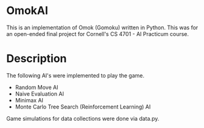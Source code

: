 # OmokAI

This is an implementation of Omok (Gomoku) written in Python.
This was for an open-ended final project for Cornell's CS 4701 - AI Practicum course.

# Description
The following AI's were implemented to play the game.
- Random Move AI
- Naive Evaluation AI
- Minimax AI
- Monte Carlo Tree Search (Reinforcement Learning) AI

Game simulations for data collections were done via data.py.
